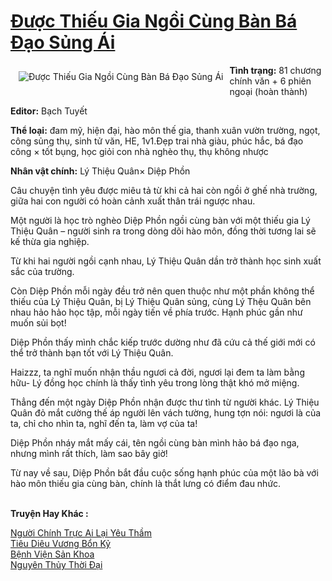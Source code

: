 <a href="https://utruyen.com/duoc-thieu-gia-ngoi-cung-ban-ba-dao-sung-ai/19061/" title="Được Thiếu Gia Ngồi Cùng Bàn Bá Đạo Sủng Ái"><h1>Được Thiếu Gia Ngồi Cùng Bàn Bá Đạo Sủng Ái</h1></a><div style="display:table"><img align="right" style="float: left; padding: 10px;" src="https://utruyen.com/images/story/200x260/duoc-thieu-gia-ngoi-cung-ban-ba-dao-sung-ai.jpg" alt="Được Thiếu Gia Ngồi Cùng Bàn Bá Đạo Sủng Ái"><b>Tình trạng:</b> 81 chương chính văn + 6 phiên ngoại (hoàn thành)<p></p><b>Editor:</b> Bạch Tuyết<p></p><b>Thể loại:</b> đam mỹ, hiện đại, hào môn thế gia, thanh xuân vườn trường, ngọt, công sủng thụ, sinh tử văn, HE, 1v1.Đẹp trai nhà giàu, phúc hắc, bá đạo công × tốt bụng, học giỏi con nhà nghèo thụ, thụ không nhược<p></p><b>Nhân vật chính:</b> Lý Thiệu Quân× Diệp Phồn<p></p>Câu chuyện tình yêu được miêu tả từ khi cả hai còn ngồi ở ghế nhà trường, giữa hai con người có hoàn cảnh xuất thân trái ngược nhau.<p></p>Một người là học trò nghèo Diệp Phồn ngồi cùng bàn với một thiếu gia Lý Thiệu Quân – người sinh ra trong dòng dõi hào môn, đồng thời tương lai sẽ kế thừa gia nghiệp.<p></p>Từ khi hai người ngồi cạnh nhau, Lý Thiệu Quân dần trở thành học sinh xuất sắc của trường.<p></p>Còn Diệp Phồn mỗi ngày đều trở nên quen thuộc như một phần không thể thiếu của Lý Thiệu Quân, bị Lý Thiệu Quân sủng, cùng Lý Thệu Quân bên nhau hảo hảo học tập, mỗi ngày tiến về phía trước. Hạnh phúc gần như muốn sủi bọt!<p></p>Diệp Phồn thấy mình chắc kiếp trước dường như đã cứu cả thế giới mới có thể trở thành bạn tốt với Lý Thiệu Quân.<p></p>Haizzz, ta nghĩ muốn nhận thầu ngươi cả đời, ngươi lại đem ta làm bằng hữu- Lý đồng học chính là thấy tình yêu trong lòng thật khó mở miệng.<p></p>Thẳng đến một ngày Diệp Phồn nhận được thư tình từ người khác. Lý Thiệu Quân đỏ mắt cường thế áp người lên vách tường, hung tợn nói: ngươi là của ta, chỉ cho nhìn ta, nghĩ đến ta, làm vợ của ta!<p></p>Diệp Phồn nháy mắt mấy cái, tên ngồi cùng bàn mình hảo bá đạo nga, nhưng mình rất thích, làm sao bây giờ!<p></p>Từ nay về sau, Diệp Phồn bắt đầu cuộc sống hạnh phúc của một lão bà với hào môn thiếu gia cùng bàn, chính là thắt lưng có điểm đau nhức.</div><p><br><b>Truyện Hay Khác :</b></p><a href="https://utruyen.com/nguoi-chinh-truc-ai-lai-yeu-tham/18655/" alt="Người Chính Trực Ai Lại Yêu Thầm">Người Chính Trực Ai Lại Yêu Thầm</a><br/><a href="https://dammyh.wordpress.com/2019/11/07/tieu-dieu-vuong-bon-ky/" alt="Tiêu Diêu Vương Bổn Kỷ">Tiêu Diêu Vương Bổn Kỷ</a><br/><a href="https://github.com/quanluxury/ngontinhhot/tree/master/truyenhay/19325/" alt="Bệnh Viện Sản Khoa">Bệnh Viện Sản Khoa</a><br/><a href="https://www.pinterest.com/pin/748230925578037234" alt="Nguyên Thủy Thời Đại">Nguyên Thủy Thời Đại</a><br/>